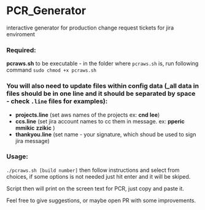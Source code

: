 # PCR_Generator
interactive generator for production change request tickets for jira enviroment

### Required:
**pcraws.sh** to be executable - in the folder where `pcraws.sh` is, run following command `sudo chmod +x pcraws.sh`

### You will also need to update files within config data (_all data in files should be in one line and it should be separated by space - check `.line` files for examples):

* **projects.line** (set aws names of the projects ex: **cnd** **lee**)
* **ccs.line** (set jira account names to cc them in message. ex: **pperic** **mmikic** **zzikic** )
* **thankyou.line** (set name - your signature, which shoud be used to sign jira message)

### Usage:
`./pcraws.sh [build number]`
then follow instructions and select from choices, if some options is not needed just hit enter and it will be skiped.

Script then will print on the screen text for PCR, just copy and paste it.

Feel free to give suggestions, or maybe open PR with some improvements.
